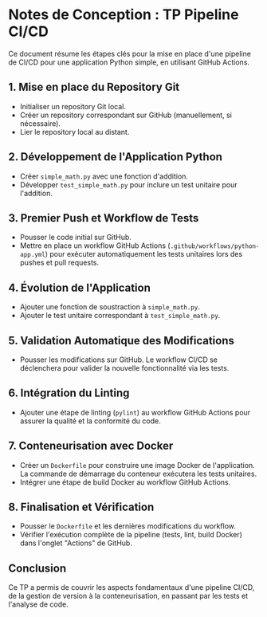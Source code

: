 # Notes de Conception : TP Pipeline CI/CD

Ce document résume les étapes clés pour la mise en place d'une pipeline de CI/CD pour une application Python simple, en utilisant GitHub Actions.

## 1. Mise en place du Repository Git

*   Initialiser un repository Git local.
*   Créer un repository correspondant sur GitHub (manuellement, si nécessaire).
*   Lier le repository local au distant.

## 2. Développement de l'Application Python

*   Créer `simple_math.py` avec une fonction d'addition.
*   Développer `test_simple_math.py` pour inclure un test unitaire pour l'addition.

## 3. Premier Push et Workflow de Tests

*   Pousser le code initial sur GitHub.
*   Mettre en place un workflow GitHub Actions (`.github/workflows/python-app.yml`) pour exécuter automatiquement les tests unitaires lors des pushes et pull requests.

## 4. Évolution de l'Application

*   Ajouter une fonction de soustraction à `simple_math.py`.
*   Ajouter le test unitaire correspondant à `test_simple_math.py`.

## 5. Validation Automatique des Modifications

*   Pousser les modifications sur GitHub. Le workflow CI/CD se déclenchera pour valider la nouvelle fonctionnalité via les tests.

## 6. Intégration du Linting

*   Ajouter une étape de linting (`pylint`) au workflow GitHub Actions pour assurer la qualité et la conformité du code.

## 7. Conteneurisation avec Docker

*   Créer un `Dockerfile` pour construire une image Docker de l'application. La commande de démarrage du conteneur exécutera les tests unitaires.
*   Intégrer une étape de build Docker au workflow GitHub Actions.

## 8. Finalisation et Vérification

*   Pousser le `Dockerfile` et les dernières modifications du workflow.
*   Vérifier l'exécution complète de la pipeline (tests, lint, build Docker) dans l'onglet "Actions" de GitHub.

## Conclusion

Ce TP a permis de couvrir les aspects fondamentaux d'une pipeline CI/CD, de la gestion de version à la conteneurisation, en passant par les tests et l'analyse de code.
